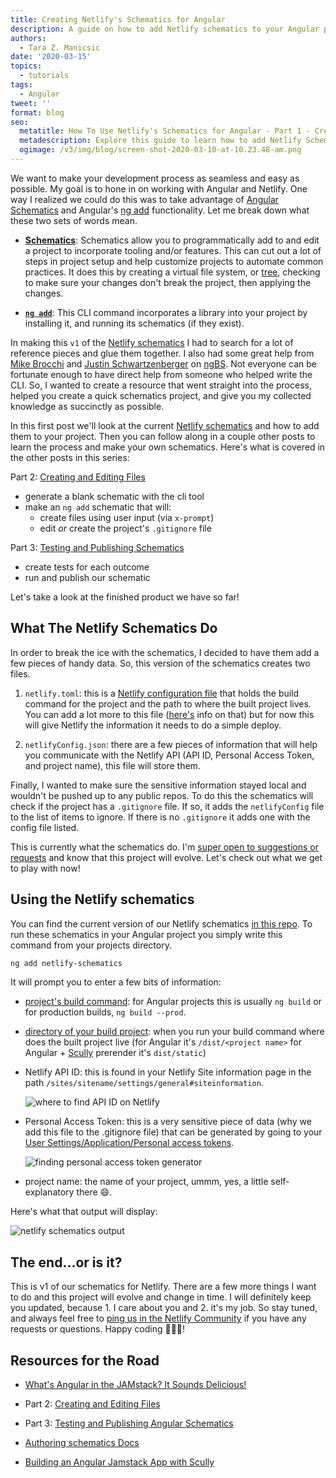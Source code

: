 ```yaml
---
title: Creating Netlify's Schematics for Angular
description: A guide on how to add Netlify schematics to your Angular project ♥.
authors:
  - Tara Z. Manicsic
date: '2020-03-15'
topics:
  - tutorials
tags:
  - Angular
tweet: ''
format: blog
seo:
  metatitle: How To Use Netlify's Schematics for Angular - Part 1 - Creating Netlify Schematics
  metadescription: Explore this guide to learn how to add Netlify Schematics to your Angular project. In this first part of a three part series, learn to integrate Netlify into your Angular projects with one command- ng add netlify-schematics.
  ogimage: /v3/img/blog/screen-shot-2020-03-10-at-10.23.48-am.png
---
```

We want to make your development process as seamless and easy as possible. My goal is to hone in on working with Angular and Netlify. One way I realized we could do this was to take advantage of [Angular Schematics](https://angular.io/guide/schematics) and Angular's [ng add](https://angular.io/cli/add) functionality. Let me break down what these two sets of words mean.

- [**Schematics**](https://angular.io/guide/schematics): Schematics allow you to programmatically add to and edit a project to incorporate tooling and/or features. This can cut out a lot of steps in project setup and help customize projects to automate common practices. It does this by creating a virtual file system, or [tree](https://angular.io/guide/schematics-authoring#schematics-concepts), checking to make sure your changes don't break the project, then applying the changes.

- [**`ng add`**](https://angular.io/cli/add): This CLI command incorporates a library into your project by installing it, and running its schematics (if they exist).

In making this `v1` of the [Netlify schematics](https://github.com/tzmanics/netlify-schematics) I had to search for a lot of reference pieces and glue them together. I also had some great help from [Mike Brocchi](https://twitter.com/brocco) and [Justin Schwartzenberger](https://twitter.com/schwarty) on [ngBS](https://twitter.com/ngBS_show). Not everyone can be fortunate enough to have direct help from someone who helped write the CLI. So, I wanted to create a resource that went straight into the process, helped you create a quick schematics project, and give you my collected knowledge as succinctly as possible.

In this first post we'll look at the current [Netlify schematics](https://github.com/tzmanics/netlify-schematics/) and how to add them to your project. Then you can follow along in a couple other posts to learn the process and make your own schematics. Here's what is covered in the other posts in this series:

Part 2: [Creating and Editing Files](https://www.netlify.com/blog/2020/03/18/creating-and-editing-files-with-angular-schematics/?utm_source=blog&utm_medium=create-netlify-schematics_tzm&utm_campaign=devex)

- generate a blank schematic with the cli tool
- make an `ng add` schematic that will:
  - create files using user input (via `x-prompt`)
  - edit _or_ create the project's `.gitignore` file

Part 3: [Testing and Publishing Schematics](https://www.netlify.com/blog/2020/03/19/testing-and-publishing-schematics/?utm_source=blog&utm_medium=create-netlify-schematics_tzm&utm_campaign=devex)

- create tests for each outcome
- run and publish our schematic

Let's take a look at the finished product we have so far!

## What The Netlify Schematics Do

In order to break the ice with the schematics, I decided to have them add a few pieces of handy data. So, this version of the schematics creates two files.

1. `netlify.toml`: this is a [Netlify configuration file](https://docs.netlify.com/configure-builds/file-based-configuration/?utm_source=blog&utm_medium=create-netlify-schematics_tzm&utm_campaign=devex) that holds the build command for the project and the path to where the built project lives. You can add a lot more to this file ([here's](https://docs.netlify.com/configure-builds/file-based-configuration/?utm_source=blog&utm_medium=create-netlify-schematics_tzm&utm_campaign=devex) info on that) but for now this will give Netlify the information it needs to do a simple deploy.

2. `netlifyConfig.json`: there are a few pieces of information that will help you communicate with the Netlify API (API ID, Personal Access Token, and project name), this file will store them.

Finally, I wanted to make sure the sensitive information stayed local and wouldn't be pushed up to any public repos. To do this the schematics will check if the project has a `.gitignore` file. If so, it adds the `netlifyConfig` file to the list of items to ignore. If there is no `.gitignore` it adds one with the config file listed.

This is currently what the schematics do. I'm [super open to suggestions or requests](https://github.com/tzmanics/netlify-schematics/issues) and know that this project will evolve. Let's check out what we get to play with now!

## Using the Netlify schematics

You can find the current version of our Netlify schematics [in this repo](https://github.com/tzmanics/netlify-schematics). To run these schematics in your Angular project you simply write this command from your projects directory.

```bash
ng add netlify-schematics
```

It will prompt you to enter a few bits of information:

- [project's build command](https://docs.netlify.com/configure-builds/get-started/#definitions?utm_source=blog&utm_medium=create-netlify-schematics_tzm&utm_campaign=devex): for Angular projects this is usually `ng build` or for production builds, `ng build --prod`.
- [directory of your build project](https://docs.netlify.com/configure-builds/get-started/#definitions?utm_source=blog&utm_medium=create-netlify-schematics_tzm&utm_campaign=devex): when you run your build command where does the built project live (for Angular it's `/dist/<project name>` for Angular + [Scully](https://github.com/scullyio/scully/blob/master/README.md) prerender it's `dist/static`)
- Netlify API ID: this is found in your Netlify Site information page in the path `/sites/sitename/settings/general#siteinformation`.

  ![where to find API ID on Netlify](https://cdn.netlify.com/0330ba7502466c14075dd4f7705c5f1ce01c0f05/27760/v3/img/blog/app-id.png)

- Personal Access Token: this is a very sensitive piece of data (why we add this file to the .gitignore file) that can be generated by going to your [User Settings/Application/Personal access tokens](https://app.netlify.com/user/applications/personal).

  ![finding personal access token generator](https://cdn.netlify.com/654e259c62607bbc261a5d7e3cb49e8d5971b867/3c228/v3/img/blog/token.png)

- project name: the name of your project, ummm, yes, a little self-explanatory there 😄.

Here's what that output will display:

![netlify schematics output](https://res.cloudinary.com/dzkoxrsdj/image/upload/v1584591508/Screen_Shot_2020-03-19_at_12.16.51_AM_gztmit.jpg)

## The end...or is it?

This is v1 of our schematics for Netlify. There are a few more things I want to do and this project will evolve and change in time. I will definitely keep you updated, because 1. I care about you and 2. it's my job. So stay tuned, and always feel free to [ping us in the Netlify Community](https://community.netlify.com/?utm_source=project-repo&utm_medium=netlify-schematics_tzm&utm_campaign=devex) if you have any requests or questions. Happy coding 👩🏻‍💻!

## Resources for the Road

- [What's Angular in the JAMstack? It Sounds Delicious!](https://www.netlify.com/blog/2019/10/30/whats-angular-in-the-jamstack-it-sounds-delicious/?utm_source=blog&utm_medium=ubnetlify-schematics-v1_tzm&utm_campaign=devex)

- Part 2: [Creating and Editing Files](https://www.netlify.com/blog/2020/03/18/creating-and-editing-files-with-angular-schematics/?utm_source=blog&utm_medium=create-netlify-schematics_tzm&utm_campaign=devex)

- Part 3: [Testing and Publishing Angular Schematics](https://www.netlify.com/blog/2020/03/19/testing-and-publishing-schematics/?utm_source=blog&utm_medium=create-netlify-schematics_tzm&utm_campaign=devex)

- [Authoring schematics Docs](https://angular.io/guide/schematics-authoring)

- [Building an Angular Jamstack App with Scully](https://www.netlify.com/blog/2019/12/17/building-an-angular-jamstack-app-with-scully/?utm_source=blog&utm_medium=create-netlify-schematics_tzm&utm_campaign=devex)
